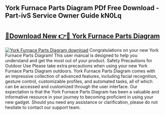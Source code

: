 ## York Furnace Parts Diagram PDf Free Download - Part-ivS Service Owner Guide kN0Lq

# <h2><a href="http://dflqqq.blite.top/?on=York+Furnace+Parts+Diagram">🔗Download New 👉🔴 York Furnace Parts Diagram</a></h2>

[![York Furnace Parts Diagram download](https://i.imgur.com/lujVjoI.png)](http://dflqqq.blite.top/?on=York+Furnace+Parts+Diagram)
Congratulations on your new York Furnace Parts Diagram! This user manual is designed to help you understand and get the most out of your product. Safety Precautions for Outdoor Use Please take extra precautions when using your new York Furnace Parts Diagram outdoors. York Furnace Parts Diagram comes with an impressive collection of advanced features, including facial recognition, gesture control, customizable profiles, and automated tasks, all of which can be accessed and customized through the user interface. Our expectation is that the York Furnace Parts Diagram has been a valuable and informative resource in your journey to becoming proficient in using your new gadget. Should you need any assistance or clarification, please do not hesitate to contact our support team.
